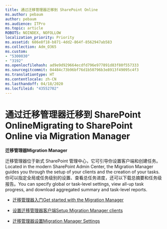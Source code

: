 ```yaml
---
title: 通过迁移管理器迁移到 SharePoint Online
ms.author: pebaum
author: pebaum
ms.audience: ITPro
ms.topic: article
ROBOTS: NOINDEX, NOFOLLOW
localization_priority: Priority
ms.assetid: 686e8f18-b871-4dd2-864f-8562947ab583
ms.collection: Adm_O365
ms.custom:
- "5300030"
- "3192"
ms.openlocfilehash: ad9e9d929664ecdfd796e977891d83f80f557333
ms.sourcegitcommit: 04484c73b96bf76d1b50796b3e8913f49095c4f3
ms.translationtype: HT
ms.contentlocale: zh-CN
ms.lasthandoff: 04/18/2020
ms.locfileid: "43552702"
---
```

# <a name="migrating-to-sharepoint-online-via-migration-manager"></a><span data-ttu-id="3b3ce-102">通过迁移管理器迁移到 SharePoint Online</span><span class="sxs-lookup"><span data-stu-id="3b3ce-102">Migrating to SharePoint Online via Migration Manager</span></span>

<span data-ttu-id="3b3ce-103">**迁移管理器**</span><span class="sxs-lookup"><span data-stu-id="3b3ce-103">**Migration Manager**</span></span>

<span data-ttu-id="3b3ce-104">迁移管理器位于新式 SharePoint 管理中心，它可引导你设置客户端和创建任务。</span><span class="sxs-lookup"><span data-stu-id="3b3ce-104">Located in the modern SharePoint Admin Center, the Migration Manager guides you through the setup of your clients and the creation of your tasks.</span></span> <span data-ttu-id="3b3ce-105">你可以指定全局或任务级别的设置、查看总任务进度，还可以下载总摘要和任务级报告。</span><span class="sxs-lookup"><span data-stu-id="3b3ce-105">You can specify global or task-level settings, view all-up task progress, and download aggregated summary and task-level reports.</span></span>

- [<span data-ttu-id="3b3ce-106">迁移管理器入门</span><span class="sxs-lookup"><span data-stu-id="3b3ce-106">Get started with the Migration Manager</span></span>](https://docs.microsoft.com/sharepointmigration/mm-get-started)

- [<span data-ttu-id="3b3ce-107">设置迁移管理器客户端</span><span class="sxs-lookup"><span data-stu-id="3b3ce-107">Setup Migration Manager clients</span></span>](https://docs.microsoft.com/sharepointmigration/mm-setup-clients)

- [<span data-ttu-id="3b3ce-108">迁移管理器设置</span><span class="sxs-lookup"><span data-stu-id="3b3ce-108">Migration Manager Settings</span></span>](https://docs.microsoft.com/sharepointmigration/mm-settings)
